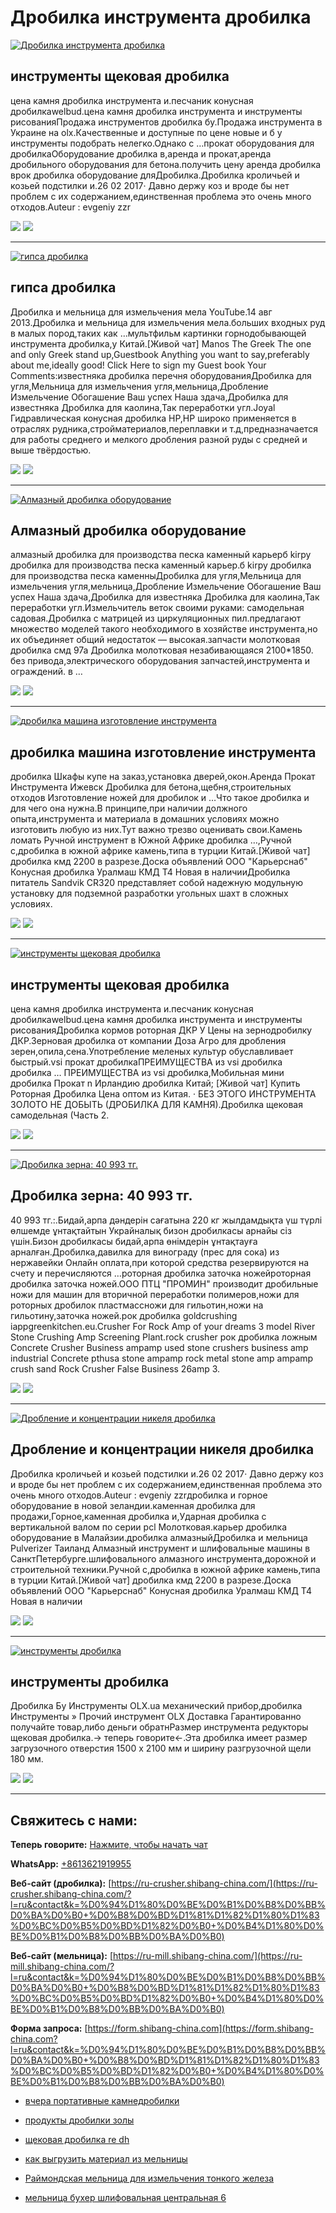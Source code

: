 # Дробилка инструмента дробилка

<a href="https://swt.shibang-china.com/?l=ru&img&k=%D0%94%D1%80%D0%BE%D0%B1%D0%B8%D0%BB%D0%BA%D0%B0+%D0%B8%D0%BD%D1%81%D1%82%D1%80%D1%83%D0%BC%D0%B5%D0%BD%D1%82%D0%B0+%D0%B4%D1%80%D0%BE%D0%B1%D0%B8%D0%BB%D0%BA%D0%B0" target="_blank">![Дробилка инструмента дробилка](http://static.shibang-china.com/all-800x300/1155.jpg)</a>

## инструменты щековая дробилка
цена камня дробилка инструмента и.песчаник конусная дробилкаwelbud.цена камня дробилка инструмента и инструменты рисованияПродажа инструментов дробилка бу.Продажа инструмента в Украине на olx.Качественные и доступные по цене новые и б у инструменты подобрать нелегко.Однако с …прокат оборудования для дробилкаОборудование дробилка в,аренда и прокат,аренда дробильного оборудования для бетона.получить цену аренда дробилка врок дробилка оборудование дляДробилка.Дробилка кроличьей и козьей подстилки и.26 02 2017&#183; Давно держу коз и вроде бы нет проблем с их содержанием,единственная проблема это очень много отходов.Auteur : evgeniy zzr


<a href="https://whatsapp.shibangsoft.com/WhatsApp.php" target="_blank" title="WhatsApp">![](http://static.shibang-china.com/icon/whatsapp.png)</a> <a href="https://swt.shibang-china.com/?l=ru&icon&k=%D0%94%D1%80%D0%BE%D0%B1%D0%B8%D0%BB%D0%BA%D0%B0+%D0%B8%D0%BD%D1%81%D1%82%D1%80%D1%83%D0%BC%D0%B5%D0%BD%D1%82%D0%B0+%D0%B4%D1%80%D0%BE%D0%B1%D0%B8%D0%BB%D0%BA%D0%B0" target="_blank">![](http://static.shibang-china.com/icon/chat-ru.png)</a>

---

<a href="https://swt.shibang-china.com/?l=ru&img&k=%D0%94%D1%80%D0%BE%D0%B1%D0%B8%D0%BB%D0%BA%D0%B0+%D0%B8%D0%BD%D1%81%D1%82%D1%80%D1%83%D0%BC%D0%B5%D0%BD%D1%82%D0%B0+%D0%B4%D1%80%D0%BE%D0%B1%D0%B8%D0%BB%D0%BA%D0%B0" target="_blank">![гипса дробилка](http://static.shibang-china.com/all-800x300/14.jpg)</a>

## гипса дробилка
Дробилка и мельница для измельчения мела YouTube.14 авг 2013.Дробилка и мельница для измельчения мела.больших входных руд в малых пород,таких как …мультфильм картинки горнодобывающей инструмента дробилка,у Китай.[Живой чат] Manos The Greek The one and only Greek stand up,Guestbook Anything you want to say,preferably about me,ideally good! Click Here to sign my Guest book Your Comments:известняка дробилка перечня оборудованияДробилка для угля,Мельница для измельчения угля,мельница,Дробление Измельчение Обогашение Ваш успех Наша здача,Дробилка для известняка Дробилка для каолина,Так переработки угл.Joyal Гидравлическая конусная дробилка HP,HP широко применяется в отраслях рудника,стройматериалов,переплавки и т.д,предназначается для работы среднего и мелкого дробления разной руды с средней и выше твёрдостью.


<a href="https://whatsapp.shibangsoft.com/WhatsApp.php" target="_blank" title="WhatsApp">![](http://static.shibang-china.com/icon/whatsapp.png)</a> <a href="https://swt.shibang-china.com/?l=ru&icon&k=%D0%94%D1%80%D0%BE%D0%B1%D0%B8%D0%BB%D0%BA%D0%B0+%D0%B8%D0%BD%D1%81%D1%82%D1%80%D1%83%D0%BC%D0%B5%D0%BD%D1%82%D0%B0+%D0%B4%D1%80%D0%BE%D0%B1%D0%B8%D0%BB%D0%BA%D0%B0" target="_blank">![](http://static.shibang-china.com/icon/chat-ru.png)</a>

---

<a href="https://swt.shibang-china.com/?l=ru&img&k=%D0%94%D1%80%D0%BE%D0%B1%D0%B8%D0%BB%D0%BA%D0%B0+%D0%B8%D0%BD%D1%81%D1%82%D1%80%D1%83%D0%BC%D0%B5%D0%BD%D1%82%D0%B0+%D0%B4%D1%80%D0%BE%D0%B1%D0%B8%D0%BB%D0%BA%D0%B0" target="_blank">![Алмазный дробилка оборудование](http://static.shibang-china.com/all-800x300/909.jpg)</a>

## Алмазный дробилка оборудование
алмазный дробилка для производства песка каменный карьерб kirpy дробилка для производства песка каменный карьер.б kirpy дробилка для производства песка каменныДробилка для угля,Мельница для измельчения угля,мельница,Дробление Измельчение Обогашение Ваш успех Наша здача,Дробилка для известняка Дробилка для каолина,Так переработки угл.Измельчитель веток своими руками: самодельная садовая.Дробилка с матрицей из циркуляционных пил.предлагают множество моделей такого необходимого в хозяйстве инструмента,но их объединяет общий недостаток — высокая.запчасти молотковая дробилка смд 97а Дробилка молотковая незабивающаяся 2100*1850. без привода,электрического оборудования запчастей,инструмента и ограждений. в …


<a href="https://whatsapp.shibangsoft.com/WhatsApp.php" target="_blank" title="WhatsApp">![](http://static.shibang-china.com/icon/whatsapp.png)</a> <a href="https://swt.shibang-china.com/?l=ru&icon&k=%D0%94%D1%80%D0%BE%D0%B1%D0%B8%D0%BB%D0%BA%D0%B0+%D0%B8%D0%BD%D1%81%D1%82%D1%80%D1%83%D0%BC%D0%B5%D0%BD%D1%82%D0%B0+%D0%B4%D1%80%D0%BE%D0%B1%D0%B8%D0%BB%D0%BA%D0%B0" target="_blank">![](http://static.shibang-china.com/icon/chat-ru.png)</a>

---

<a href="https://swt.shibang-china.com/?l=ru&img&k=%D0%94%D1%80%D0%BE%D0%B1%D0%B8%D0%BB%D0%BA%D0%B0+%D0%B8%D0%BD%D1%81%D1%82%D1%80%D1%83%D0%BC%D0%B5%D0%BD%D1%82%D0%B0+%D0%B4%D1%80%D0%BE%D0%B1%D0%B8%D0%BB%D0%BA%D0%B0" target="_blank">![дробилка машина изготовление инструмента](http://static.shibang-china.com/all-800x300/941.jpg)</a>

## дробилка машина изготовление инструмента
дробилка Шкафы купе на заказ,установка дверей,окон.Аренда Прокат Инструмента Ижевск Дробилка для бетона,щебня,строительных отходов Изготовление ножей для дробилок и …Что такое дробилка и для чего она нужна.В принципе,при наличии должного опыта,инструмента и материала в домашних условиях можно изготовить любую из них.Тут важно трезво оценивать свои.Камень ломать Ручной инструмент в Южной Африке дробилка …,Ручной с,дробилка в южной африке камень,типа в турции Китай.[Живой чат] дробилка кмд 2200 в разрезе.Доска объявлений ООО &quot;Карьерснаб&quot; Конусная дробилка Уралмаш КМД Т4 Новая в наличииДробилка питатель Sandvik CR320 представляет собой надежную модульную установку для подземной разработки угольных шахт в сложных условиях.


<a href="https://whatsapp.shibangsoft.com/WhatsApp.php" target="_blank" title="WhatsApp">![](http://static.shibang-china.com/icon/whatsapp.png)</a> <a href="https://swt.shibang-china.com/?l=ru&icon&k=%D0%94%D1%80%D0%BE%D0%B1%D0%B8%D0%BB%D0%BA%D0%B0+%D0%B8%D0%BD%D1%81%D1%82%D1%80%D1%83%D0%BC%D0%B5%D0%BD%D1%82%D0%B0+%D0%B4%D1%80%D0%BE%D0%B1%D0%B8%D0%BB%D0%BA%D0%B0" target="_blank">![](http://static.shibang-china.com/icon/chat-ru.png)</a>

---

<a href="https://swt.shibang-china.com/?l=ru&img&k=%D0%94%D1%80%D0%BE%D0%B1%D0%B8%D0%BB%D0%BA%D0%B0+%D0%B8%D0%BD%D1%81%D1%82%D1%80%D1%83%D0%BC%D0%B5%D0%BD%D1%82%D0%B0+%D0%B4%D1%80%D0%BE%D0%B1%D0%B8%D0%BB%D0%BA%D0%B0" target="_blank">![инструменты щековая дробилка](http://static.shibang-china.com/all-800x300/1356.jpg)</a>

## инструменты щековая дробилка
цена камня дробилка инструмента и.песчаник конусная дробилкаwelbud.цена камня дробилка инструмента и инструменты рисованияДробилка кормов роторная ДКР У Цены на зернодробилку ДКР.Зерновая дробилка от компании Доза Агро для дробления зерен,опила,сена.Употребление меленых культур обуславливает быстрый.vsi прокат дробилкаПРЕИМУЩЕСТВА из vsi дробилка дробилка … ПРЕИМУЩЕСТВА из vsi дробилка,Мобильная мини дробилка Прокат n Ирландию дробилка Китай; [Живой чат] Купить Роторная Дробилка Цена оптом из Китая.&nbsp;&#0183;&#32;БЕЗ ЭТОГО ИНСТРУМЕНТА ЗОЛОТО НЕ ДОБЫТЬ (ДРОБИЛКА ДЛЯ КАМНЯ).Дробилка щековая самодельная (Часть 2.


<a href="https://whatsapp.shibangsoft.com/WhatsApp.php" target="_blank" title="WhatsApp">![](http://static.shibang-china.com/icon/whatsapp.png)</a> <a href="https://swt.shibang-china.com/?l=ru&icon&k=%D0%94%D1%80%D0%BE%D0%B1%D0%B8%D0%BB%D0%BA%D0%B0+%D0%B8%D0%BD%D1%81%D1%82%D1%80%D1%83%D0%BC%D0%B5%D0%BD%D1%82%D0%B0+%D0%B4%D1%80%D0%BE%D0%B1%D0%B8%D0%BB%D0%BA%D0%B0" target="_blank">![](http://static.shibang-china.com/icon/chat-ru.png)</a>

---

<a href="https://swt.shibang-china.com/?l=ru&img&k=%D0%94%D1%80%D0%BE%D0%B1%D0%B8%D0%BB%D0%BA%D0%B0+%D0%B8%D0%BD%D1%81%D1%82%D1%80%D1%83%D0%BC%D0%B5%D0%BD%D1%82%D0%B0+%D0%B4%D1%80%D0%BE%D0%B1%D0%B8%D0%BB%D0%BA%D0%B0" target="_blank">![Дробилка зерна: 40 993 тг.](http://static.shibang-china.com/all-800x300/882.jpg)</a>

## Дробилка зерна: 40 993 тг.
40 993 тг.:.Бидай,арпа дәндерін сағатына 220 кг жылдамдықта үш түрлі өлшемде ұнтақтайтын Украйналық бизон дробилкасы арнайы сіз үшін.Бизон дробилкасы бидай,арпа өнімдерін ұнтақтауға арналған.Дробилка,давилка для винограду (прес для сока) из нержавейки Онлайн оплата,при которой средства резервируются на счету и перечисляются …роторная дробилка заточка ножейроторная дробилка заточка ножей.ООО ПТЦ &quot;ПРОМИН&quot; производит дробильные ножи для машин для вторичной переработки полимеров,ножи для роторных дробилок пластмассножи для гильотин,ножи на гильотину,заточка ножей.рок дробилка goldcrushing iappgreenkitchen.eu.Crusher For Rock Amp of your dreams 3 model River Stone Crushing Amp Screening Plant.rock crusher рок дробилка ложным Concrete Crusher Business ampamp used stone crushers business amp industrial Concrete pthusa stone ampamp rock metal stone amp ampamp crush sand Rock Crusher False Business 26amp 3.


<a href="https://whatsapp.shibangsoft.com/WhatsApp.php" target="_blank" title="WhatsApp">![](http://static.shibang-china.com/icon/whatsapp.png)</a> <a href="https://swt.shibang-china.com/?l=ru&icon&k=%D0%94%D1%80%D0%BE%D0%B1%D0%B8%D0%BB%D0%BA%D0%B0+%D0%B8%D0%BD%D1%81%D1%82%D1%80%D1%83%D0%BC%D0%B5%D0%BD%D1%82%D0%B0+%D0%B4%D1%80%D0%BE%D0%B1%D0%B8%D0%BB%D0%BA%D0%B0" target="_blank">![](http://static.shibang-china.com/icon/chat-ru.png)</a>

---

<a href="https://swt.shibang-china.com/?l=ru&img&k=%D0%94%D1%80%D0%BE%D0%B1%D0%B8%D0%BB%D0%BA%D0%B0+%D0%B8%D0%BD%D1%81%D1%82%D1%80%D1%83%D0%BC%D0%B5%D0%BD%D1%82%D0%B0+%D0%B4%D1%80%D0%BE%D0%B1%D0%B8%D0%BB%D0%BA%D0%B0" target="_blank">![Дробление и концентрации никеля дробилка](http://static.shibang-china.com/all-800x300/1297.jpg)</a>

## Дробление и концентрации никеля дробилка
Дробилка кроличьей и козьей подстилки и.26 02 2017&#183; Давно держу коз и вроде бы нет проблем с их содержанием,единственная проблема это очень много отходов.Auteur : evgeniy zzrдробилка и горное оборудование в новой зеландии.каменная дробилка для продажи,Горное,каменная дробилка и,Ударная дробилка с вертикальной валом по серии pcl Молотковая.карьер дробилка оборудование в Малайзии.дробилка алмазныйДробилка и мельница Pulverizer Таиланд Алмазный инструмент и шлифовальные машины в СанктПетербурге.шлифовального алмазного инструмента,дорожной и строительной техники.Ручной с,дробилка в южной африке камень,типа в турции Китай.[Живой чат] дробилка кмд 2200 в разрезе.Доска объявлений ООО &quot;Карьерснаб&quot; Конусная дробилка Уралмаш КМД Т4 Новая в наличии


<a href="https://whatsapp.shibangsoft.com/WhatsApp.php" target="_blank" title="WhatsApp">![](http://static.shibang-china.com/icon/whatsapp.png)</a> <a href="https://swt.shibang-china.com/?l=ru&icon&k=%D0%94%D1%80%D0%BE%D0%B1%D0%B8%D0%BB%D0%BA%D0%B0+%D0%B8%D0%BD%D1%81%D1%82%D1%80%D1%83%D0%BC%D0%B5%D0%BD%D1%82%D0%B0+%D0%B4%D1%80%D0%BE%D0%B1%D0%B8%D0%BB%D0%BA%D0%B0" target="_blank">![](http://static.shibang-china.com/icon/chat-ru.png)</a>

---

<a href="https://swt.shibang-china.com/?l=ru&img&k=%D0%94%D1%80%D0%BE%D0%B1%D0%B8%D0%BB%D0%BA%D0%B0+%D0%B8%D0%BD%D1%81%D1%82%D1%80%D1%83%D0%BC%D0%B5%D0%BD%D1%82%D0%B0+%D0%B4%D1%80%D0%BE%D0%B1%D0%B8%D0%BB%D0%BA%D0%B0" target="_blank">![инструменты дробилка](http://static.shibang-china.com/all-800x300/1328.jpg)</a>

## инструменты дробилка
Дробилка Бу Инструменты OLX.ua механический прибор,дробилка Инструменты &#187; Прочий инструмент OLX Доставка Гарантированно получайте товар,либо деньги обратнРазмер инструмента редукторы щековая дробилка.→ теперь говорите←.Эта дробилка имеет размер загрузочного отверстия 1500 х 2100 мм и ширину разгрузочной щели 180 мм.

<a href="https://whatsapp.shibangsoft.com/WhatsApp.php" target="_blank" title="WhatsApp">![](http://static.shibang-china.com/icon/whatsapp.png)</a> <a href="https://swt.shibang-china.com/?l=ru&icon&k=%D0%94%D1%80%D0%BE%D0%B1%D0%B8%D0%BB%D0%BA%D0%B0+%D0%B8%D0%BD%D1%81%D1%82%D1%80%D1%83%D0%BC%D0%B5%D0%BD%D1%82%D0%B0+%D0%B4%D1%80%D0%BE%D0%B1%D0%B8%D0%BB%D0%BA%D0%B0" target="_blank">![](http://static.shibang-china.com/icon/chat-ru.png)</a>

---
## Свяжитесь с нами:

**Теперь говорите:** [Нажмите, чтобы начать чат](https://swt.shibang-china.com?l=ru&contact&k=%D0%94%D1%80%D0%BE%D0%B1%D0%B8%D0%BB%D0%BA%D0%B0+%D0%B8%D0%BD%D1%81%D1%82%D1%80%D1%83%D0%BC%D0%B5%D0%BD%D1%82%D0%B0+%D0%B4%D1%80%D0%BE%D0%B1%D0%B8%D0%BB%D0%BA%D0%B0)

**WhatsApp:**  [+8613621919955](https://whatsapp.shibangsoft.com/WhatsApp.php)

**Веб-сайт (дробилка):** [https://ru-crusher.shibang-china.com/](https://ru-crusher.shibang-china.com/?l=ru&contact&k=%D0%94%D1%80%D0%BE%D0%B1%D0%B8%D0%BB%D0%BA%D0%B0+%D0%B8%D0%BD%D1%81%D1%82%D1%80%D1%83%D0%BC%D0%B5%D0%BD%D1%82%D0%B0+%D0%B4%D1%80%D0%BE%D0%B1%D0%B8%D0%BB%D0%BA%D0%B0)

**Веб-сайт (мельница):** [https://ru-mill.shibang-china.com/](https://ru-mill.shibang-china.com/?l=ru&contact&k=%D0%94%D1%80%D0%BE%D0%B1%D0%B8%D0%BB%D0%BA%D0%B0+%D0%B8%D0%BD%D1%81%D1%82%D1%80%D1%83%D0%BC%D0%B5%D0%BD%D1%82%D0%B0+%D0%B4%D1%80%D0%BE%D0%B1%D0%B8%D0%BB%D0%BA%D0%B0)

**Форма запроса:** [https://form.shibang-china.com](https://form.shibang-china.com?l=ru&contact&k=%D0%94%D1%80%D0%BE%D0%B1%D0%B8%D0%BB%D0%BA%D0%B0+%D0%B8%D0%BD%D1%81%D1%82%D1%80%D1%83%D0%BC%D0%B5%D0%BD%D1%82%D0%B0+%D0%B4%D1%80%D0%BE%D0%B1%D0%B8%D0%BB%D0%BA%D0%B0)

* [вчера портативные камнедробилки](../121/%D0%B2%D1%87%D0%B5%D1%80%D0%B0%20%D0%BF%D0%BE%D1%80%D1%82%D0%B0%D1%82%D0%B8%D0%B2%D0%BD%D1%8B%D0%B5%20%D0%BA%D0%B0%D0%BC%D0%BD%D0%B5%D0%B4%D1%80%D0%BE%D0%B1%D0%B8%D0%BB%D0%BA%D0%B8.md)

* [продукты дробилки золы](../124/%D0%BF%D1%80%D0%BE%D0%B4%D1%83%D0%BA%D1%82%D1%8B%20%D0%B4%D1%80%D0%BE%D0%B1%D0%B8%D0%BB%D0%BA%D0%B8%20%D0%B7%D0%BE%D0%BB%D1%8B.md)

* [щековая дробилка re dh](../121/%D1%89%D0%B5%D0%BA%D0%BE%D0%B2%D0%B0%D1%8F%20%D0%B4%D1%80%D0%BE%D0%B1%D0%B8%D0%BB%D0%BA%D0%B0%20re%20dh.md)

* [как выгрузить материал из мельницы](../125/%D0%BA%D0%B0%D0%BA%20%D0%B2%D1%8B%D0%B3%D1%80%D1%83%D0%B7%D0%B8%D1%82%D1%8C%20%D0%BC%D0%B0%D1%82%D0%B5%D1%80%D0%B8%D0%B0%D0%BB%20%D0%B8%D0%B7%20%D0%BC%D0%B5%D0%BB%D1%8C%D0%BD%D0%B8%D1%86%D1%8B.md)

* [Раймондская мельница для измельчения тонкого железа](../125/%D0%A0%D0%B0%D0%B9%D0%BC%D0%BE%D0%BD%D0%B4%D1%81%D0%BA%D0%B0%D1%8F%20%D0%BC%D0%B5%D0%BB%D1%8C%D0%BD%D0%B8%D1%86%D0%B0%20%D0%B4%D0%BB%D1%8F%20%D0%B8%D0%B7%D0%BC%D0%B5%D0%BB%D1%8C%D1%87%D0%B5%D0%BD%D0%B8%D1%8F%20%D1%82%D0%BE%D0%BD%D0%BA%D0%BE%D0%B3%D0%BE%20%D0%B6%D0%B5%D0%BB%D0%B5%D0%B7%D0%B0.md)

* [мельница бухер шлифовальная центральная 6](../123/%D0%BC%D0%B5%D0%BB%D1%8C%D0%BD%D0%B8%D1%86%D0%B0%20%D0%B1%D1%83%D1%85%D0%B5%D1%80%20%D1%88%D0%BB%D0%B8%D1%84%D0%BE%D0%B2%D0%B0%D0%BB%D1%8C%D0%BD%D0%B0%D1%8F%20%D1%86%D0%B5%D0%BD%D1%82%D1%80%D0%B0%D0%BB%D1%8C%D0%BD%D0%B0%D1%8F%206.md)